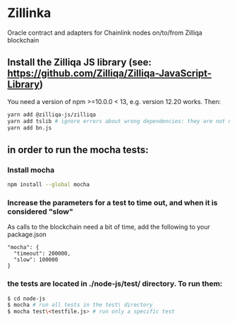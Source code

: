 # Zillinka
Oracle contract and adapters for Chainlink nodes on/to/from Zilliqa blockchain

## Install the Zilliqa JS library (see: https://github.com/Zilliqa/Zilliqa-JavaScript-Library)
You need a version of npm >=10.0.0 < 13, e.g. version 12.20 works. Then:
```bash
yarn add @zilliqa-js/zilliqa
yarn add tslib # ignore errors about wrong dependencies: they are not needed
yarn add bn.js
```

## in order to run the mocha tests: 
### Install mocha
```bash
npm install --global mocha
```
### Increase the parameters for a test to time out, and when it is considered "slow" 
As calls to the blockchain need a bit of time, add the following to your package.json
```code
"mocha": {
  "timeout": 200000,
  "slow": 100000
}
```

### the tests are located in ./node-js/test/ directory. To run them:
```bash
$ cd node-js
$ mocha # run all tests in the test\ directory
$ mocha test\<testfile.js> # run only a specific test
```
